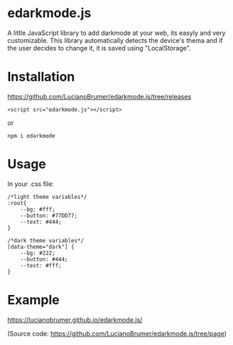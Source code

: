 # edarkmode.js

A little JavaScript library to add darkmode at your web, its easyly and very customizable.
This library automatically detects the device's thema and if the user decides to change it, it is saved using "LocalStorage".

# Installation

https://github.com/LucianoBrumer/edarkmode.js/tree/releases
```
<script src="edarkmode.js"></script>
```
or
```
npm i edarkmode
```

# Usage

In your .css file:
```
/*light theme variables*/
:root{
    --bg: #fff;
    --button: #77DD77;
    --text: #444;
}

/*dark theme variables*/
[data-theme="dark"] {
    --bg: #222;
    --button: #444;
    --text: #fff;
}
```

# Example

https://lucianobrumer.github.io/edarkmode.js/

(Source code: https://github.com/LucianoBrumer/edarkmode.js/tree/page)
